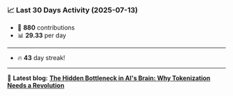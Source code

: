<!--START_STATS-->
### 📈 Last 30 Days Activity (2025-07-13)  
- 🧮 **880** contributions  
- 📊 **29.33** per day
---
- 🔥 **43** day streak!
---
📝 **Latest blog:** [**The Hidden Bottleneck in AI's Brain: Why Tokenization Needs a Revolution**](https://andriak.com/blog/tokenization-revolution)
<!--END_STATS-->
